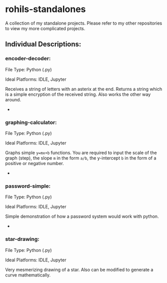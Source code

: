 # rohils-standalones
A collection of my standalone projects. Please refer to my other repositories to view my more complicated projects.

## Individual Descriptions:
### encoder-decoder:
File Type: Python (.py)

Ideal Platforms: IDLE, Jupyter

Receives a string of letters with an asterix at the end. Returns a string which is a simple encryption of the received string. Also works the other way around.

-

### graphing-calculator:
File Type: Python (.py)

Ideal Platforms: IDLE, Jupyter

Graphs simple `y=mx+b` functions. You are required to input the scale of the graph (step), the slope `m` in the form `a/b`, the y-intercept `b` in the form of a positive or negative number.

-

### password-simple:
File Type: Python (.py)

Ideal Platforms: IDLE, Jupyter

Simple demonstration of how a password system would work with python.

-

### star-drawing:
File Type: Python (.py)

Ideal Platforms: IDLE, Jupyter

Very mesmerizing drawing of a star. Also can be modified to generate a curve mathematically.
